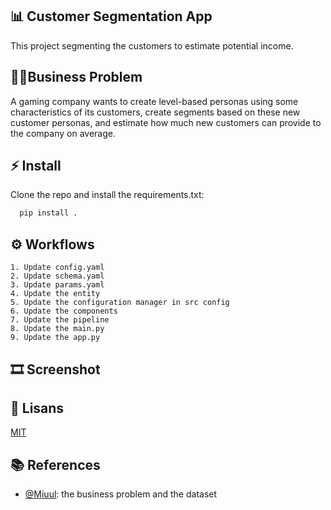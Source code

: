 
## 📊 Customer Segmentation App

This project segmenting the customers to estimate potential income. 

## 👩‍💻Business Problem
A gaming company wants to create level-based personas using some characteristics of its customers, create segments based on these new customer personas, and estimate how much new customers can provide to the company on average. 
## ⚡ Install

Clone the repo and install the requirements.txt:

```bash 
  pip install .
```   
## ⚙️ Workflows

    1. Update config.yaml
    2. Update schema.yaml
    3. Update params.yaml
    4. Update the entity
    5. Update the configuration manager in src config
    6. Update the components
    7. Update the pipeline 
    8. Update the main.py
    9. Update the app.py

## 🎞 Screenshot

  
## 📘 Lisans

[MIT](https://choosealicense.com/licenses/mit/)

  
## 📚 References

- [@Miuul](https://miuul.com/?gad_source=1&gclid=Cj0KCQjwj4K5BhDYARIsAD1Ly2rtWGgJgF81qySd7OclqYpj7zMPUGoXrVrGjxdZIKwF9-YHSWj_rHEaAsp0EALw_wcB): the business problem and the dataset

  